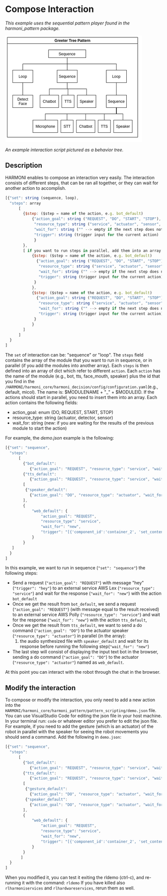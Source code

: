 # Compose Interaction

_This example uses the sequential pattern player found in the harmoni_pattern package._

![packges](../images/PatternBehaviorTree.png)

_An example interaction script pictured as a behavior tree._

## Description 
HARMONI enables to compose an interaction very easily. The interaction consists of different steps, that can be ran all together, or they can wait for another action to accomplish.

```javascript
[{"set": string (sequence, loop), 
  "steps": array
      [
        {$step: ($step = name of the action, e.g. bot_default)
            {"action_goal": string ("REQUEST", "DO", "START", "STOP"), 
             "resource_type": string ("service", "actuator", "sensor", "detector"),
             "wait_for": string ("" --> empty if the next step does not wait for current action result for starting, "new"--> next action wait until the current action return a result),
             "trigger": string (trigger input for the current action)
             }
        },
        [ if you want to run steps in parallel, add them into an array
            {$step: ($step = name of the action, e.g. bot_default)
              {"action_goal": string ("REQUEST", "DO", "START", "STOP"), 
               "resource_type": string ("service", "actuator", "sensor", "detector"),
               "wait_for": string ("" --> empty if the next step does not wait for current action result for starting, "new"--> next action wait until the current action return a result),
               "trigger": string (trigger input for the current action)
             }
            },
            {$step: ($step = name of the action, e.g. bot_default)
              {"action_goal": string ("REQUEST", "DO", "START", "STOP"), 
               "resource_type": string ("service", "actuator", "sensor", "detector"),
               "wait_for": string ("" --> empty if the next step does not wait for current action result for starting, "new"--> next action wait until the current action return a result),
               "trigger": string (trigger input for the current action)
             }
            }
        ]
      ]
  }
]
```
The `set` of interaction can be: "sequence" or "loop".
The `steps` field contains the array of the module that you want to run in sequence, or in parallel (if you add the modules into another array). Each `steps` is then defined into an array of dict which refer to different `action`.
Each `action` has the name of the module  (e.g., bot, tts, face_mouth, speaker) plus the id that you find in the `/HARMONI/harmoni_core/harmoni_decision/config/configuration.yaml`(e.g., default, micol).
The name is: \$MODULENAME + "_" + \$MODULEID.
If the actions should start in parallel, you need to insert them into an array.
Each action contains the following fields:
- action_goal: enum (DO, REQUEST, START, STOP)
- resource_type: string (actuator, detector, sensor)
- wait_for: string (new: if you are waiting for the results of the previous module to start the action)

For example, the _demo.json_ example is the following:
```javascript
[{"set": "sequence", 
  "steps": 
      [
        {"bot_default": 
           {"action_goal": "REQUEST", "resource_type": "service", "wait_for": "new", "trigger": "hey"}}, 
        {"tts_default": 
           {"action_goal": "REQUEST", "resource_type": "service", "wait_for": "new"}}, 
        [
         {"speaker_default": 
           {"action_goal": "DO", "resource_type": "actuator", "wait_for": "new"}}
        ],
        {
            "web_default": {
                "action_goal": "REQUEST",
                "resource_type": "service",
                "wait_for": "new",
                "trigger": "[{'component_id':'container_2', 'set_content':''}]"
            }
        }
   ]
  }
]
```
In this example, we want to run in sequence (`"set": "sequence"`) the following steps:
- Send a request (`"action_goal": "REQUEST"`) with message "hey" (`"trigger": "hey"`) to an external service AWS Lex (`"resource_type": "service"`) and wait for the response (`"wait_for": "new"`) with the action `bot_default`
- Once we get the result from `bot_default`, we send a request (`"action_goal": "REQUEST"`) (with message equal to the result received) to an external service AWS Polly (`"resource_type": "service"`) and wait for the response (`"wait_for": "new"`) with the action `tts_default`,
- Once we get the result from `tts_default`, we want to send a do command (`"action_goal": "DO"`) to the actuator speaker (`"resource_type": "actuator"`) in parallel (in the array):
     1. the audio synthesized file with `speaker_default` and wait for its response before running the following step(`"wait_for": "new"`)
- The last step will consist of displaying the input text bot in the browser, sending a do command (`"action_goal": "DO"`) to the actuator (`"resource_type": "actuator"`) named as `web_default`.

At this point you can interact with the robot through the chat in the browser.

## Modify the interaction
To compose or modify the interaction, you only need to add a new action into the `HARMONI/harmoni_core/harmoni_pattern/pattern_scripting/demo.json` file. 
You can use VisualStudio Code for editing the json file in your host machine. 
In your terminal run: `code` or whatever editor you prefer to edit the json file.
For example, if you need to add the gesture (which is an actuator) of the robot in parallel with the speaker for seeing the robot movements you should send a command. Add the following in `demo.json`:


```javascript
[{"set": "sequence", 
  "steps": 
      [
        {"bot_default": 
           {"action_goal": "REQUEST", "resource_type": "service", "wait_for": "new", "trigger": "hey"}}, 
        {"tts_default": 
           {"action_goal": "REQUEST", "resource_type": "service", "wait_for": "new"}}, 
        [
         {"gesture_default": 
           {"action_goal": "DO", "resource_type": "actuator", "wait_for": ""}}, 
         {"speaker_default": 
           {"action_goal": "DO", "resource_type": "actuator", "wait_for": "new"}}
        ],
        {
            "web_default": {
                "action_goal": "REQUEST",
                "resource_type": "service",
                "wait_for": "new",
                "trigger": "[{'component_id':'container_2', 'set_content':''}]"
            }
        }
       ]
  }
]
```
When you modified it, you can test it exiting the rldemo (ctrl-c), and re-running it with the command:
`rldemo`
If you have killed also `rlharmoniservices` and `rlhardwareservices`, rerun them as well.